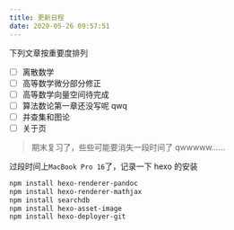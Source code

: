```yaml
---
title: 更新日程
date: 2020-05-26 09:57:51
---
```


下列文章按重要度排列

- [ ] 离散数学
- [ ] 高等数学微分部分修正
- [ ] 高等数学向量空间待完成
- [ ] 算法数论第一章还没写呢 qwq
- [ ] 并查集和图论
- [ ] 关于页

> 期末复习了，些些可能要消失一段时间了 qwwwww......

过段时间上`MacBook Pro 16`了，记录一下 hexo 的安装

```bash Dependencies
npm install hexo-renderer-pandoc
npm install hexo-renderer-mathjax
npm install searchdb
npm install hexo-asset-image
npm install hexo-deployer-git
```
